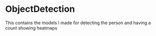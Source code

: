 # ObjectDetection
This contains the models I made for detecting the person and having a count showing heatmaps
